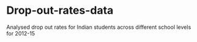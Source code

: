 # Drop-out-rates-data
Analysed drop out rates for Indian students across different school levels for 2012-15
